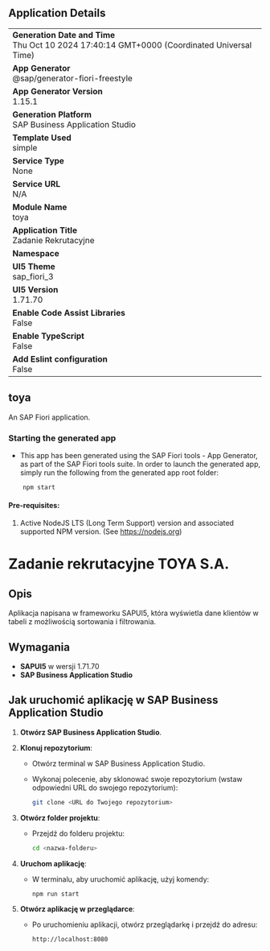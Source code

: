 ## Application Details
|               |
| ------------- |
|**Generation Date and Time**<br>Thu Oct 10 2024 17:40:14 GMT+0000 (Coordinated Universal Time)|
|**App Generator**<br>@sap/generator-fiori-freestyle|
|**App Generator Version**<br>1.15.1|
|**Generation Platform**<br>SAP Business Application Studio|
|**Template Used**<br>simple|
|**Service Type**<br>None|
|**Service URL**<br>N/A|
|**Module Name**<br>toya|
|**Application Title**<br>Zadanie Rekrutacyjne|
|**Namespace**<br>|
|**UI5 Theme**<br>sap_fiori_3|
|**UI5 Version**<br>1.71.70|
|**Enable Code Assist Libraries**<br>False|
|**Enable TypeScript**<br>False|
|**Add Eslint configuration**<br>False|

## toya

An SAP Fiori application.

### Starting the generated app

-   This app has been generated using the SAP Fiori tools - App Generator, as part of the SAP Fiori tools suite.  In order to launch the generated app, simply run the following from the generated app root folder:

```
    npm start
```

#### Pre-requisites:

1. Active NodeJS LTS (Long Term Support) version and associated supported NPM version.  (See https://nodejs.org)



# Zadanie rekrutacyjne TOYA S.A.

## Opis

Aplikacja napisana w frameworku SAPUI5, która wyświetla dane klientów w tabeli z możliwością sortowania i filtrowania.

## Wymagania

- **SAPUI5** w wersji 1.71.70
- **SAP Business Application Studio** 

## Jak uruchomić aplikację w SAP Business Application Studio

1. **Otwórz SAP Business Application Studio**.

2. **Klonuj repozytorium**:
   - Otwórz terminal w SAP Business Application Studio.
   - Wykonaj polecenie, aby sklonować swoje repozytorium (wstaw odpowiedni URL do swojego repozytorium):

     ```bash
     git clone <URL do Twojego repozytorium>
     ```

3. **Otwórz folder projektu**:
   - Przejdź do folderu projektu:

     ```bash
     cd <nazwa-folderu>
     ```

4. **Uruchom aplikację**:
   - W terminalu, aby uruchomić aplikację, użyj komendy:

     ```bash
     npm run start
     ```


5. **Otwórz aplikację w przeglądarce**:
   - Po uruchomieniu aplikacji, otwórz przeglądarkę i przejdź do adresu:

     ```
     http://localhost:8080
     ```
